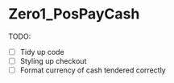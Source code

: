 # Zero1_PosPayCash

TODO:
- [ ] Tidy up code
- [ ] Styling up checkout
- [ ] Format currency of cash tendered correctly